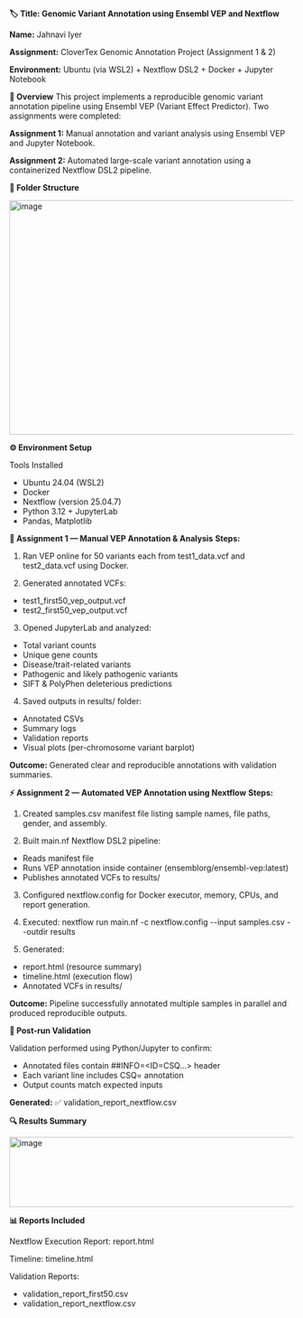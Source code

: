 **🏷️ Title: Genomic Variant Annotation using Ensembl VEP and Nextflow**

**Name:** Jahnavi Iyer

**Assignment:** CloverTex Genomic Annotation Project (Assignment 1 & 2)

**Environment:** Ubuntu (via WSL2) + Nextflow DSL2 + Docker + Jupyter Notebook

**📘 Overview**
This project implements a reproducible genomic variant annotation pipeline using Ensembl VEP (Variant Effect Predictor).
Two assignments were completed:

**Assignment 1:** Manual annotation and variant analysis using Ensembl VEP and Jupyter Notebook.

**Assignment 2:** Automated large-scale variant annotation using a containerized Nextflow DSL2 pipeline.

**🧩 Folder Structure**

<img width="691" height="415" alt="image" src="https://github.com/user-attachments/assets/28181291-627f-4ef0-acf5-638a8963f6e4" />

**⚙️ Environment Setup**

Tools Installed
 - Ubuntu 24.04 (WSL2)
 - Docker
 - Nextflow (version 25.04.7)
 - Python 3.12 + JupyterLab
 - Pandas, Matplotlib

**🧠 Assignment 1 — Manual VEP Annotation & Analysis**
**Steps:**

1. Ran VEP online for 50 variants each from test1_data.vcf and test2_data.vcf using Docker.
   
2. Generated annotated VCFs:
 - test1_first50_vep_output.vcf
 - test2_first50_vep_output.vcf
   
3. Opened JupyterLab and analyzed:
 - Total variant counts
 - Unique gene counts
 - Disease/trait-related variants
 - Pathogenic and likely pathogenic variants
 - SIFT & PolyPhen deleterious predictions

4. Saved outputs in results/ folder:
 - Annotated CSVs
 - Summary logs
 - Validation reports
 - Visual plots (per-chromosome variant barplot)

**Outcome:**
Generated clear and reproducible annotations with validation summaries.

**⚡ Assignment 2 — Automated VEP Annotation using Nextflow**
**Steps:**

1. Created samples.csv manifest file listing sample names, file paths, gender, and assembly.

2. Built main.nf Nextflow DSL2 pipeline:
 - Reads manifest file
 - Runs VEP annotation inside container (ensemblorg/ensembl-vep:latest)
 - Publishes annotated VCFs to results/

3. Configured nextflow.config for Docker executor, memory, CPUs, and report generation.

4. Executed: nextflow run main.nf -c nextflow.config --input samples.csv --outdir results

5. Generated:
 - report.html (resource summary)
 - timeline.html (execution flow)
 - Annotated VCFs in results/

**Outcome:**
Pipeline successfully annotated multiple samples in parallel and produced reproducible outputs.

**🧾 Post-run Validation**

Validation performed using Python/Jupyter to confirm:
 - Annotated files contain ##INFO=<ID=CSQ...> header
 - Each variant line includes CSQ= annotation
 - Output counts match expected inputs

**Generated:**
✅ validation_report_nextflow.csv

**🔍 Results Summary**

<img width="874" height="124" alt="image" src="https://github.com/user-attachments/assets/b2ada7e9-7537-4d0c-b478-414db9831a9e" />

**📊 Reports Included**

Nextflow Execution Report: report.html

Timeline: timeline.html

Validation Reports:
 - validation_report_first50.csv
 - validation_report_nextflow.csv
